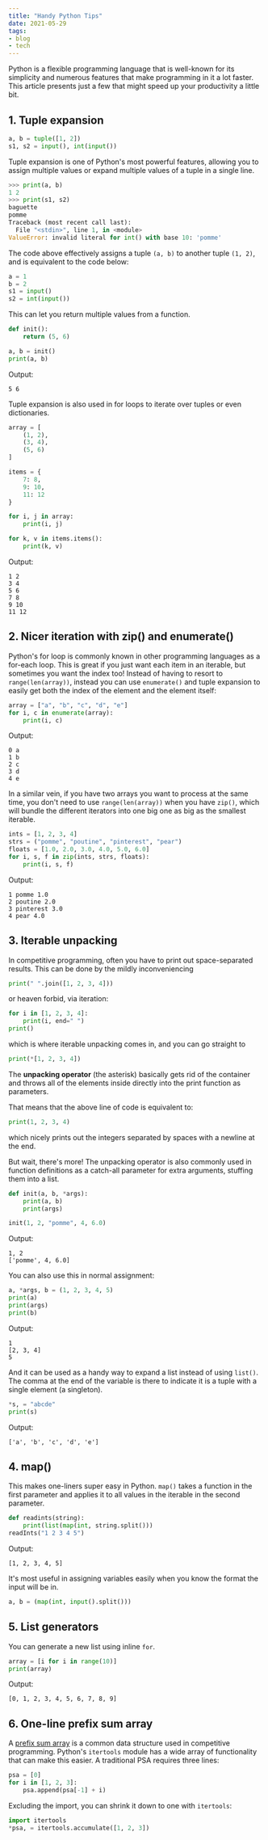 ```yaml
---
title: "Handy Python Tips"
date: 2021-05-29
tags:
- blog
- tech
---
```


Python is a flexible programming language that is well-known for its simplicity and numerous features that make programming in it a lot faster. This article presents just a few that might speed up your productivity a little bit.

<!-- excerpt -->

## 1. Tuple expansion

```python
a, b = tuple([1, 2])
s1, s2 = input(), int(input())
```

Tuple expansion is one of Python's most powerful features, allowing you to assign multiple values or expand multiple values of a tuple in a single line.

```python
>>> print(a, b)
1 2
>>> print(s1, s2)
baguette
pomme
Traceback (most recent call last):
  File "<stdin>", line 1, in <module>
ValueError: invalid literal for int() with base 10: 'pomme'
```

The code above effectively assigns a tuple `(a, b)` to another tuple `(1, 2)`, and is equivalent to the code below:

```python
a = 1
b = 2
s1 = input()
s2 = int(input())
```

This can let you return multiple values from a function.

```python
def init():
    return (5, 6)

a, b = init()
print(a, b)
```

Output:

```
5 6
```

Tuple expansion is also used in for loops to iterate over tuples or even dictionaries.

```python
array = [
    (1, 2),
    (3, 4),
    (5, 6)
]

items = {
    7: 8,
    9: 10,
    11: 12
}

for i, j in array:
    print(i, j)

for k, v in items.items():
    print(k, v)
```

Output:

```
1 2
3 4
5 6
7 8
9 10
11 12
```

## 2. Nicer iteration with zip() and enumerate()

Python's for loop is commonly known in other programming languages as a for-each loop. This is great if you just want each item in an iterable, but sometimes you want the index too! Instead of having to resort to `range(len(array))`, instead you can use `enumerate()` and tuple expansion to easily get both the index of the element and the element itself:

```python
array = ["a", "b", "c", "d", "e"]
for i, c in enumerate(array):
	print(i, c)
```

Output:

```
0 a
1 b
2 c
3 d
4 e
```

In a similar vein, if you have two arrays you want to process at the same time, you don't need to use `range(len(array))` when you have `zip()`, which will bundle the different iterators into one big one as big as the smallest iterable.

```python
ints = [1, 2, 3, 4]
strs = ("pomme", "poutine", "pinterest", "pear")
floats = [1.0, 2.0, 3.0, 4.0, 5.0, 6.0]
for i, s, f in zip(ints, strs, floats):
    print(i, s, f)
```

Output:

```
1 pomme 1.0
2 poutine 2.0
3 pinterest 3.0
4 pear 4.0
```

## 3. Iterable unpacking

In competitive programming, often you have to print out space-separated results. This can be done by the mildly inconveniencing

```python
print(" ".join([1, 2, 3, 4]))
```

or heaven forbid, via iteration:

```python
for i in [1, 2, 3, 4]:
    print(i, end=" ")
print()
```

which is where iterable unpacking comes in, and you can go straight to

```python
print(*[1, 2, 3, 4])
```

The **unpacking operator** (the asterisk) basically gets rid of the container and throws all of the elements inside directly into the print function as parameters.

That means that the above line of code is equivalent to:

```python
print(1, 2, 3, 4)
```

which nicely prints out the integers separated by spaces with a newline at the end.

But wait, there's more! The unpacking operator is also commonly used in function definitions as a catch-all parameter for extra arguments, stuffing them into a list.

```python
def init(a, b, *args):
    print(a, b)
    print(args)

init(1, 2, "pomme", 4, 6.0)
```

Output:

```
1, 2
['pomme', 4, 6.0]
```

You can also use this in normal assignment:

```python
a, *args, b = (1, 2, 3, 4, 5)
print(a)
print(args)
print(b)
```

Output:

```
1
[2, 3, 4]
5
```

And it can be used as a handy way to expand a list instead of using `list()`. The comma at the end of the variable is there to indicate it is a tuple with a single element (a singleton).

```python
*s, = "abcde"
print(s)
```

Output:

```
['a', 'b', 'c', 'd', 'e']
```

## 4. map()

This makes one-liners super easy in Python. `map()` takes a function in the first parameter and applies it to all values in the iterable in the second parameter.

```python
def readints(string):
    print(list(map(int, string.split()))
readInts("1 2 3 4 5")
```

Output:

```
[1, 2, 3, 4, 5]
```

It's most useful in assigning variables easily when you know the format the input will be in.

```python
a, b = (map(int, input().split()))
```

## 5. List generators

You can generate a new list using inline `for`.

```python
array = [i for i in range(10)]
print(array)
```

Output:

```
[0, 1, 2, 3, 4, 5, 6, 7, 8, 9]
```

## 6. One-line prefix sum array

A [prefix sum array](https://en.wikipedia.org/wiki/Prefix_sum) is a common data structure used in competitive programming. Python's `itertools` module has a wide array of functionality that can make this easier. A traditional PSA requires three lines:

```python
psa = [0]
for i in [1, 2, 3]:
    psa.append(psa[-1] + i)
```

Excluding the import, you can shrink it down to one with `itertools`:

```python
import itertools
*psa, = itertools.accumulate([1, 2, 3])
```

